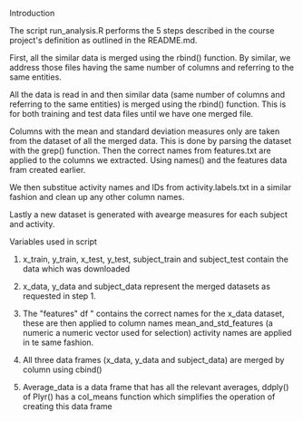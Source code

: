 Introduction

The script run_analysis.R performs the 5 steps described in the course project's definition as outlined in the README.md.

First, all the similar data is merged using the rbind() function. By similar, we address those files having the same number of columns and referring to the same entities.

All the data is read in and then similar data (same number of columns and referring to the same entities) is merged using the rbind() function.  This is for both training and test data files until we have one merged file.

Columns with the mean and standard deviation measures only are taken from the dataset of all the merged data. This is done by parsing the dataset with the grep() function.  Then the correct names from features.txt are applied to the columns we extracted. Using names() and the features data fram created earlier.

We then substitue activity names and IDs from activity.labels.txt in  a similar fashion and clean up any other column names.

Lastly a new dataset is generated with avearge measures for each subject and activity.


Variables used in script
1.    x_train, y_train, x_test, y_test, subject_train and subject_test contain the data which was downloaded

2.    x_data, y_data and subject_data represent the merged datasets as requested in step 1. 

3.    The "features" df " contains the correct names for the x_data dataset, these are then applied to column names mean_and_std_features (a numeric a numeric vector     used for selection)  activity names are applied in te same fashion.

4.    All three data frames (x_data, y_data and subject_data) are merged by column using cbind()

5.    Average_data is a data frame that has all the relevant averages,  ddply() of Plyr() has a col_means function which simplifies the operation of creating this data frame
